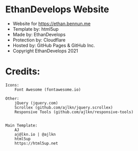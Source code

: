 # EthanDevelops Website
- Website for https://ethan.bennun.me
- Template by: html5up
- Made by: EthanDevelops
- Protection by: Cloudflare
- Hosted by: GitHub Pages & GitHub Inc.
- Copyright EthanDevelops 2021

# Credits:


	Icons:
		Font Awesome (fontawesome.io)

	Other:
		jQuery (jquery.com)
		Scrollex (github.com/ajlkn/jquery.scrollex)
		Responsive Tools (github.com/ajlkn/responsive-tools)


	Main Template:
		AJ
		aj@lkn.io | @ajlkn
		html5up
		https://html5up.net
